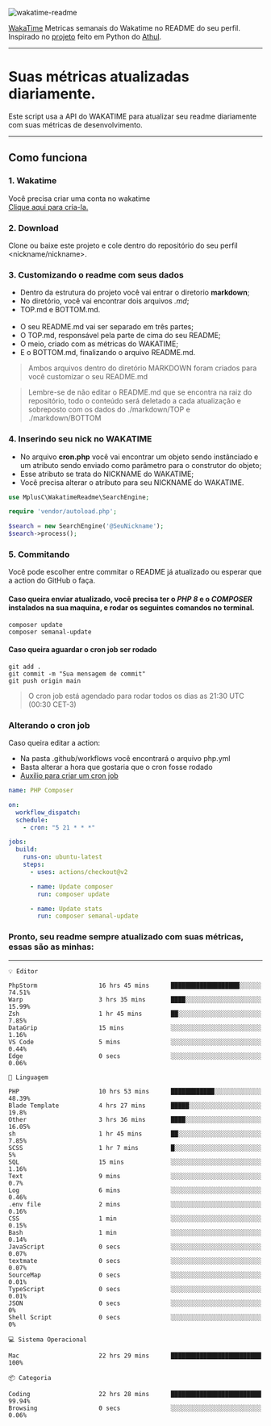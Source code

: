 ![wakatime-readme](https://socialify.git.ci/bymatheus/wakatime-readme/image?description=1&descriptionEditable=M%C3%A9tricas%20semanais%20do%20Wakatime%20no%20seu%20README%20de%20perfil.&font=KoHo&forks=1&language=1&owner=1&pattern=Signal&stargazers=1&theme=Dark)

[WakaTime](https://wakatime.com) Metricas semanais do Wakatime no README do seu perfil. <br>
Inspirado no [projeto](https://github.com/athul/waka-readme) feito em Python do [Athul](https://github.com/athul).
___

# Suas métricas atualizadas diariamente.
Este script usa a API do WAKATIME para atualizar seu readme diariamente com suas métricas de desenvolvimento.

___

## Como funciona

### 1. Wakatime
Você precisa criar uma conta no wakatime <br>
[Clique aqui para cria-la.](https://wakatime.com) 

### 2. Download
Clone ou baixe este projeto e cole dentro do repositório do seu perfil <nickname/nickname>.

### 3. Customizando o readme com seus dados
- Dentro da estrutura do projeto você vai entrar o diretorio **markdown**;  
- No diretório, você vai encontrar dois arquivos *.md*;
- TOP.md e BOTTOM.md.
<br><br>
- O seu README.md vai ser separado em três partes; 
- O TOP.md, responsável pela parte de cima do seu README;
- O meio, criado com as métricas do WAKATIME;
- E o BOTTOM.md, finalizando o arquivo README.md.<br>

> Ambos arquivos dentro do diretório MARKDOWN foram criados para você customizar o seu README.md

> Lembre-se de não editar o README.md que se encontra na raiz do repositório, todo o conteúdo será deletado a cada atualização e sobreposto com os dados do ./markdown/TOP e ./markdown/BOTTOM

### 4. Inserindo seu nick no WAKATIME
- No arquivo **cron.php** você vai encontrar um objeto sendo instânciado e um atributo sendo enviado como parâmetro para o construtor do objeto;
- Esse atributo se trata do NICKNAME do WAKATIME;
- Você precisa alterar o atributo para seu NICKNAME do WAKATIME.

```php
use MplusC\WakatimeReadme\SearchEngine;

require 'vendor/autoload.php';

$search = new SearchEngine('@SeuNickname');
$search->process();
```

### 5. Commitando
Você pode escolher entre commitar o README já atualizado ou esperar que a action do GitHub o faça. <br>

#### Caso queira enviar atualizado, você precisa ter o *PHP 8* e o *COMPOSER* instalados na sua maquina, e rodar os seguintes comandos no terminal.
```composer
composer update
composer semanal-update 
```

#### Caso queira aguardar o cron job ser rodado 
```git 
git add .
git commit -m "Sua mensagem de commit"
git push origin main
```

>O cron job está agendado para rodar todos os dias as 21:30 UTC (00:30 CET-3) 

### Alterando o cron job
Caso queira editar a action:

- Na pasta .github/workflows você encontrará o arquivo php.yml
- Basta alterar a hora que gostaria que o cron fosse rodado
- [Auxilio para criar um cron job](https://crontab.guru)

```yml
name: PHP Composer

on:
  workflow_dispatch:
  schedule:
    - cron: "5 21 * * *"

jobs:
  build:
    runs-on: ubuntu-latest
    steps:
      - uses: actions/checkout@v2

      - name: Update composer
        run: composer update

      - name: Update stats
        run: composer semanal-update
```

### Pronto, seu readme sempre atualizado com suas métricas, essas são as minhas:

___
```text
💡 Editor

PhpStorm                 16 hrs 45 mins      ███████████████████░░░░░░     74.51%
Warp                     3 hrs 35 mins       ████░░░░░░░░░░░░░░░░░░░░░     15.99%
Zsh                      1 hr 45 mins        ██░░░░░░░░░░░░░░░░░░░░░░░      7.85%
DataGrip                 15 mins             ░░░░░░░░░░░░░░░░░░░░░░░░░      1.16%
VS Code                  5 mins              ░░░░░░░░░░░░░░░░░░░░░░░░░      0.44%
Edge                     0 secs              ░░░░░░░░░░░░░░░░░░░░░░░░░      0.06%
```
```text
💬 Linguagem

PHP                      10 hrs 53 mins      ████████████░░░░░░░░░░░░░     48.39%
Blade Template           4 hrs 27 mins       █████░░░░░░░░░░░░░░░░░░░░      19.8%
Other                    3 hrs 36 mins       ████░░░░░░░░░░░░░░░░░░░░░     16.05%
sh                       1 hr 45 mins        ██░░░░░░░░░░░░░░░░░░░░░░░      7.85%
SCSS                     1 hr 7 mins         █░░░░░░░░░░░░░░░░░░░░░░░░         5%
SQL                      15 mins             ░░░░░░░░░░░░░░░░░░░░░░░░░      1.16%
Text                     9 mins              ░░░░░░░░░░░░░░░░░░░░░░░░░       0.7%
Log                      6 mins              ░░░░░░░░░░░░░░░░░░░░░░░░░      0.46%
.env file                2 mins              ░░░░░░░░░░░░░░░░░░░░░░░░░      0.16%
CSS                      1 min               ░░░░░░░░░░░░░░░░░░░░░░░░░      0.15%
Bash                     1 min               ░░░░░░░░░░░░░░░░░░░░░░░░░      0.14%
JavaScript               0 secs              ░░░░░░░░░░░░░░░░░░░░░░░░░      0.07%
textmate                 0 secs              ░░░░░░░░░░░░░░░░░░░░░░░░░      0.07%
SourceMap                0 secs              ░░░░░░░░░░░░░░░░░░░░░░░░░      0.01%
TypeScript               0 secs              ░░░░░░░░░░░░░░░░░░░░░░░░░      0.01%
JSON                     0 secs              ░░░░░░░░░░░░░░░░░░░░░░░░░         0%
Shell Script             0 secs              ░░░░░░░░░░░░░░░░░░░░░░░░░         0%
```
```text
💻 Sistema Operacional

Mac                      22 hrs 29 mins      █████████████████████████       100%
```
```text
📦 Categoria

Coding                   22 hrs 28 mins      █████████████████████████     99.94%
Browsing                 0 secs              ░░░░░░░░░░░░░░░░░░░░░░░░░      0.06%
```
